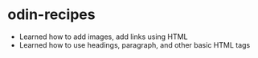 # odin-recipes
- Learned how to add images, add links using HTML
- Learned how to use headings, paragraph, and other basic HTML tags